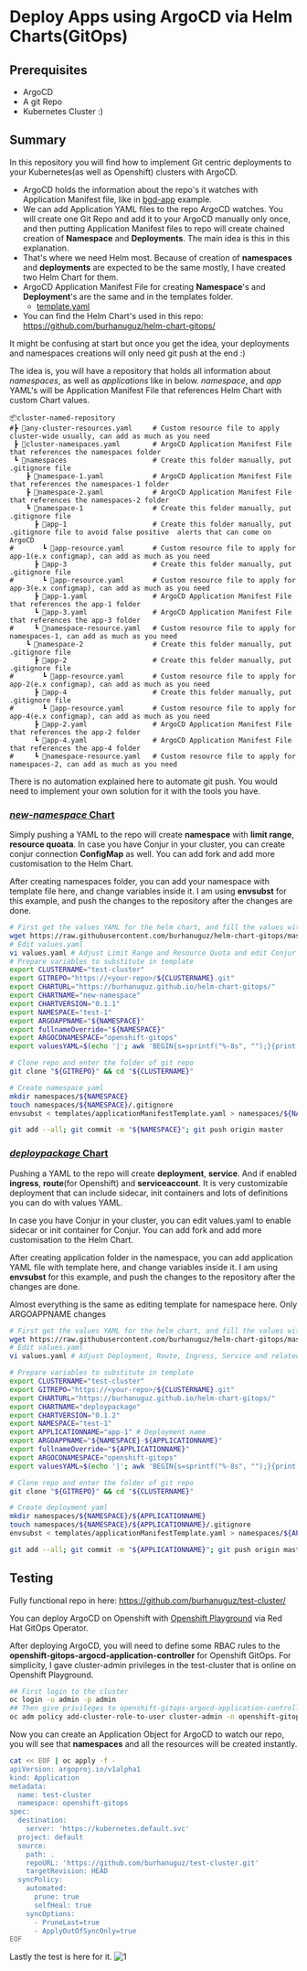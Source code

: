 
  
# Deploy Apps using ArgoCD via Helm Charts(GitOps) 

## Prerequisites
- ArgoCD
- A git Repo
- Kubernetes Cluster :)

## Summary
In this repository you will find how to implement Git centric deployments to your Kubernetes(as well as Openshift) clusters with ArgoCD. 
- ArgoCD holds the information about the repo's it watches with Application Manifest file, like in [bgd-app](https://raw.githubusercontent.com/redhat-developer-demos/openshift-gitops-examples/main/components/applications/bgd-app.yaml) example.
- We can add Application YAML files to the repo ArgoCD watches. You will create one Git Repo and add it to your ArgoCD manually only once, and then putting Application Manifest files to repo will create chained creation of **Namespace** and **Deployments**. The main idea is this in this explanation.
- That's where we need Helm most. Because of creation of **namespaces** and **deployments** are expected to be the same mostly, I have created two Helm Chart for them.
- ArgoCD Application Manifest File for creating **Namespace**'s and **Deployment**'s are the same and in the templates folder.
	- [template.yaml](https://github.com/burhanuguz/test-cluster/blob/master/templates/template.yaml)
- You can find the Helm Chart's used in this repo: https://github.com/burhanuguz/helm-chart-gitops/

It might be confusing at start but once you get the idea, your deployments and namespaces creations will only need git push at the end :)


The idea is, you will have a repository that holds all information about *namespaces*, as well as *applications* like in below. *namespace*, and *app* YAML's will be Application Manifest File that references Helm Chart with custom Chart values.
``` nginx
📦cluster-named-repository
#┣ 📜any-cluster-resources.yaml     # Custom resource file to apply cluster-wide usually, can add as much as you need
 ┣ 📜cluster-namespaces.yaml        # ArgoCD Application Manifest File that references the namespaces folder
 ┗ 📂namespaces                     # Create this folder manually, put .gitignore file
    ┣ 📜namespace-1.yaml            # ArgoCD Application Manifest File that references the namespaces-1 folder
    ┣ 📜namespace-2.yaml            # ArgoCD Application Manifest File that references the namespaces-2 folder
    ┗ 📂namespace-1                 # Create this folder manually, put .gitignore file
      ┣ 📂app-1                     # Create this folder manually, put .gitignore file to avoid false positive  alerts that can come on ArgoCD
#       ┗ 📜app-resource.yaml       # Custom resource file to apply for app-1(e.x configmap), can add as much as you need
      ┣ 📂app-3                     # Create this folder manually, put .gitignore file
#       ┗ 📜app-resource.yaml       # Custom resource file to apply for app-3(e.x configmap), can add as much as you need
      ┣ 📜app-1.yaml                # ArgoCD Application Manifest File that references the app-1 folder
      ┗ 📜app-3.yaml                # ArgoCD Application Manifest File that references the app-3 folder
#     ┗ 📜namespace-resource.yaml   # Custom resource file to apply for namespaces-1, can add as much as you need
    ┗ 📂namespace-2                 # Create this folder manually, put .gitignore file
      ┣ 📂app-2                     # Create this folder manually, put .gitignore file
#       ┗ 📜app-resource.yaml       # Custom resource file to apply for app-2(e.x configmap), can add as much as you need
      ┣ 📂app-4                     # Create this folder manually, put .gitignore file
#       ┗ 📜app-resource.yaml       # Custom resource file to apply for app-4(e.x configmap), can add as much as you need
      ┣ 📜app-2.yaml                # ArgoCD Application Manifest File that references the app-2 folder
      ┗ 📜app-4.yaml                # ArgoCD Application Manifest File that references the app-4 folder
#     ┗ 📜namespace-resource.yaml   # Custom resource file to apply for namespaces-2, can add as much as you need
```

There is no automation explained here to automate git push. You would need to implement your own solution for it with the tools you have.


### [*new-namespace* Chart](https://github.com/burhanuguz/helm-chart-gitops/tree/master/charts/new-namespace)
Simply pushing a YAML to the repo will create **namespace** with **limit range**, **resource quoata**.
In case you have Conjur in your cluster, you can create conjur connection **ConfigMap** as well. You can add fork and add more customisation to the Helm Chart. 

After creating namespaces folder, you can add your namespace with template file here, and change variables inside it. I am using **envsubst** for this example, and push the changes to the repository after the changes are done.

```bash
# First get the values YAML for the helm chart, and fill the values with your choice
wget https://raw.githubusercontent.com/burhanuguz/helm-chart-gitops/master/charts/new-namespace/values.yaml
# Edit values.yaml
vi values.yaml # Adjust Limit Range and Resource Quota and edit Conjur values if you have Conjur
# Prepare variables to substitute in template
export CLUSTERNAME="test-cluster"
export GITREPO="https://<your-repo>/${CLUSTERNAME}.git"
export CHARTURL="https://burhanuguz.github.io/helm-chart-gitops/"
export CHARTNAME="new-namespace"
export CHARTVERSION="0.1.1"
export NAMESPACE="test-1"
export ARGOAPPNAME="${NAMESPACE}"
export fullnameOverride="${NAMESPACE}"
export ARGOCDNAMESPACE="openshift-gitops"
export valuesYAML=$(echo '|'; awk 'BEGIN{s=sprintf("%-8s", "");}{print s $0}' ../values.yaml)

# Clone repo and enter the folder of git repo
git clone "${GITREPO}" && cd "${CLUSTERNAME}"

# Create namespace yaml
mkdir namespaces/${NAMESPACE}
touch namespaces/${NAMESPACE}/.gitignore
envsubst < templates/applicationManifestTemplate.yaml > namespaces/${NAMESPACE}.yaml

git add --all; git commit -m "${NAMESPACE}"; git push origin master
```
### [*deploypackage* Chart](https://github.com/burhanuguz/helm-chart-gitops/tree/master/charts/deploypackage)
Pushing a YAML to the repo will create **deployment**, **service**. And if enabled **ingress**, **route**(for Openshift) and **serviceaccount**. It is very customizable deployment that can include sidecar, init containers and lots of definitions you can do with values YAML.

In case you have Conjur in your cluster, you can edit values.yaml to enable sidecar or init container for Conjur. You can add fork and add more customisation to the Helm Chart. 

After creating application folder in the namespace, you can add application YAML file with template here, and change variables inside it. I am using **envsubst** for this example, and push the changes to the repository after the changes are done.

Almost everything is the same as editing template for namespace here. Only ARGOAPPNAME changes

```bash
# First get the values YAML for the helm chart, and fill the values with your choice
wget https://raw.githubusercontent.com/burhanuguz/helm-chart-gitops/master/charts/deploypackage/values.yaml
# Edit values.yaml
vi values.yaml # Adjust Deployment, Route, Ingress, Service and related entries. Also edit Conjur values if you have Conjur

# Prepare variables to substitute in template
export CLUSTERNAME="test-cluster"
export GITREPO="https://<your-repo>/${CLUSTERNAME}.git"
export CHARTURL="https://burhanuguz.github.io/helm-chart-gitops/"
export CHARTNAME="deploypackage"
export CHARTVERSION="0.1.2"
export NAMESPACE="test-1"
export APPLICATIONNAME="app-1" # Deployment name
export ARGOAPPNAME="${NAMESPACE}-${APPLICATIONNAME}"
export fullnameOverride="${APPLICATIONNAME}"
export ARGOCDNAMESPACE="openshift-gitops"
export valuesYAML=$(echo '|'; awk 'BEGIN{s=sprintf("%-8s", "");}{print s $0}' ../values.yaml)

# Clone repo and enter the folder of git repo
git clone "${GITREPO}" && cd "${CLUSTERNAME}"

# Create deployment yaml 
mkdir namespaces/${NAMESPACE}/${APPLICATIONNAME}
touch namespaces/${NAMESPACE}/${APPLICATIONNAME}/.gitignore
envsubst < templates/applicationManifestTemplate.yaml > namespaces/${APPLICATIONNAME}.yaml

git add --all; git commit -m "${APPLICATIONNAME}"; git push origin master
```

## Testing
Fully functional repo in here: https://github.com/burhanuguz/test-cluster/

You can deploy ArgoCD on Openshift with [Openshift Playground](https://developers.redhat.com/courses/explore-openshift/openshift-49-playground) via Red Hat GitOps Operator.

After deploying ArgoCD, you will need to define some RBAC rules to the **openshift-gitops-argocd-application-controller** for Openshift GitOps. For simplicity, I gave cluster-admin privileges in the test-cluster that is online on Openshift Playground.
```bash
## First login to the cluster
oc login -u admin -p admin
## Then give privileges to openshift-gitops-argocd-application-controller service account
oc adm policy add-cluster-role-to-user cluster-admin -n openshift-gitops -z openshift-gitops-argocd-application-controller
```

Now you can create an Application Object for ArgoCD to watch our repo, you will see that **namespaces** and all the resources will be created instantly.
```bash
cat << EOF | oc apply -f -
apiVersion: argoproj.io/v1alpha1
kind: Application
metadata:
  name: test-cluster
  namespace: openshift-gitops
spec:
  destination:
    server: 'https://kubernetes.default.svc'
  project: default
  source:
    path: .
    repoURL: 'https://github.com/burhanuguz/test-cluster.git'
    targetRevision: HEAD
  syncPolicy:
    automated:
      prune: true
      selfHeal: true
    syncOptions:
      - PruneLast=true
      - ApplyOutOfSyncOnly=true
EOF
```
Lastly the test is here for it.
![1](https://user-images.githubusercontent.com/59168275/155138653-4d25bced-2f53-46ea-a0cd-f4095e288967.gif)
